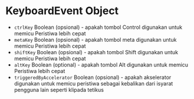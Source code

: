 # KeyboardEvent Object

* `ctrlKey` Boolean (opsional) - apakah tombol Control digunakan untuk memicu Peristiwa lebih cepat
* `metaKey` Boolean (opsional) - apakah tombol meta digunakan untuk memicu Peristiwa lebih cepat
* `shiftKey` Boolean (opsional) - apakah tombol Shift digunakan untuk memicu Peristiwa lebih cepat
* `altKey` Boolean (optional) - apakah tombol Alt digunakan untuk memicu Peristiwa lebih cepat
* `triggeredByAccelerator` Boolean (opsional) - apakah akselerator digunakan untuk memicu peristiwa sebagai kebalikan dari isyarat pengguna lain seperti klipada tetikus
